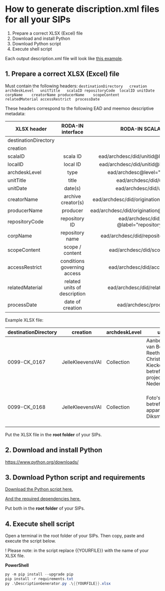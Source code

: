 # How to generate discription.xml files for all your SIPs

1. Prepare a correct XLSX (Excel) file
2. Download and install Python
3. Download Python script
4. Execute shell script

Each output description.xml file will look like [this example](https://github.com/Automatic-Ingest-Digital-Archives/SCALA/blob/main/Manual%20Ingest/DescriptionXML/ExampleXmlOutput.xml).

## 1. Prepare a correct XLSX (Excel) file

Must contain the following headers:
`destinationDirectory	creation	archdeskLevel	unitTitle	scalaID	repositoryCode	localID	unitDate	corpName	creatorName	producerName	scopeContent	relatedMaterial	accessRestrict	processDate
`

These headers correspond to the following EAD and meemoo descriptive metadata:

| XLSX header          |       RODA-IN interface      |                RODA-IN SCALA EAD                |            MEEMOO SIDECAR            |
|----------------------|:----------------------------:|:-----------------------------------------------:|:------------------------------------:|
| destinationDirectory |                              |                                                 |                                      |
| creation             |                              |                                                 |                                      |
| scalaID              | scala ID                     | ead/archdesc/did/unitid@label="scalaId"         | /viaa/dc_identifier_localids/scalaId |
| localID              | local ID                     | ead/archdesc/did/unitid@label="localId"         | /viaa/dc_identifier_localid          |
| archdeskLevel        | type                         | ead/archdesc@level="collection"                 |                                      |
| unitTitle            | title                        | ead/archdesc/did/unittitle                      | /viaa/dc_title                       |
| unitDate             | date(s)                      | ead/archdesc/did/unitdate                       |                                      |
| creatorName          | archive creator(s)           | ead/archdesc/did/origination@label="creator"    | /viaa/dc_creators/Archiefvormer      |
| producerName         | producer                     | ead/archdesc/did/origination@label="producer"   | /viaa/dc_publishers/publisher        |
| repositoryCode       | repository ID                | ead/archdesc/did/unitid @label="repositorycode" |                                      |
| corpName             | repository name              | ead/archdesc/did/repository/corpname            | /viaa/CP                             |
|     scopeContent     | scope / content              | ead/archdesc/did/scopecontent                   | /viaa/dc_description                 |
| accessRestrict       | conditions governing access  | ead/archdesc/did/accessrestrict                 | /viaa/dc_rights_comment              |
| relatedMaterial      | related units of description | ead/archdesc/did/relatedmaterial                | /viaa/dc_titles/archief              |
| processDate          | date of creation             | ead/archdesc/procesinfo                         |                                      |


Example XLSX file:

| destinationDirectory | creation         | archdeskLevel | unitTitle                                                                                          | scalaID | repositoryCode | localID      | unitDate  | corpName | creatorName | producerName | scopeContent                                                                                                                                                                                                                                   | relatedMaterial | accessRestrict               | processDate |
|----------------------|------------------|---------------|----------------------------------------------------------------------------------------------------|---------|----------------|--------------|-----------|----------|-------------|--------------|------------------------------------------------------------------------------------------------------------------------------------------------------------------------------------------------------------------------------------------------|-----------------|------------------------------|-------------|
| 0099-CK_0167         | JelleKleevensVAI | Collection    | Aanbevelingsbrief van Bob van Reeth   voor Christian Kieckens betreffende een project te Nederland |         | BE/653717      | 0099-CK_0167 | 2010/..   | Vai      | Vai         | SCALA?       | Bevat 3 scans van een vraag van Cees Nagelkerke aan Bob van Reeth. |                 | Enkel raadpleegbaar door Vai | 23/09/2021  |
| 0099-CK_0168         | JelleKleevensVAI | Collection    | Foto's betreffende een appartement   te Diksmuide                                                  |         | BE/653717      | 0099-CK_0168 | 2005/2016 | Vai      | Vai         | SCALA?       | Bevat foto's allerlei betreffende een appartement in Diksmuide. |                 | Enkel raadpleegbaar door Vai | 23/09/2021  |

Put the XLSX file in the **root folder** of your SIPs.

## 2. Download and install Python

https://www.python.org/downloads/

## 3. Download Python script and requirements

[Download the Python script here.](https://github.com/Automatic-Ingest-Digital-Archives/SCALA/blob/main/Manual%20Ingest/DescriptionXML/DescriptionGenerator.py)

[And the required dependencies here.](https://github.com/Automatic-Ingest-Digital-Archives/SCALA/blob/main/Manual%20Ingest/DescriptionXML/requirements.txt)

Put both in the **root folder** of your SIPs.

## 4. Execute shell script

Open a terminal in the root folder of your SIPs. Then copy, paste and execute the script below.

! Please note: in the script replace {{YOURFILE}} with the name of your XLSX file.

<b>PowerShell</b>

```powershell
py -m pip install --upgrade pip
pip install -r requirements.txt
py .\DescriptionGenerator.py .\{{YOURFILE}}.xlsx
```
